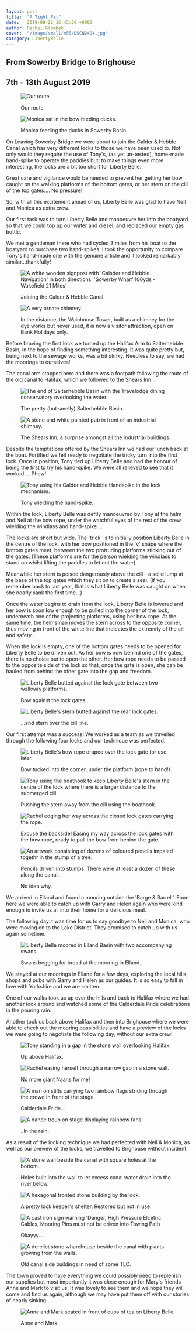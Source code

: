 ```yaml
---
layout: post
title:  "A Tight Fit"
date:   2019-08-22 16:43:00 +0000
author: Rachel Glombek
cover:  "/image/small/n55/DSCN2484.jpg"
category: LibertyBelle
---
```


<h2>From Sowerby Bridge to Brighouse</h2>
<h2>7th - 13th August 2019</h2>

<figure>
 <img src="{{site.baseurl}}/image/maps/n55map.png" alt="Our route" >
 <figcaption>
 <p>Our route</p>
 </figcaption>
</figure>

<figure>
 <img src="{{site.baseurl}}/image/small/n55/DSCN2430.jpg" alt="Monica sat in the bow feeding ducks." >
 <figcaption>
 <p>Monica feeding the ducks in Sowerby Basin</p>
 </figcaption>
</figure>

<p>On Leaving Sowerby Bridge we were about to join the Calder & Hebble Canal which has very different locks to those we have been used to. Not only would they require the use of Tony's, (as yet un-tested), home-made hand-spike to operate the paddles but, to make things even more interesting, the locks are a bit too short for Liberty Belle.</p>

<p>Great care and vigilance would be needed to prevent her getting her bow caught on the walking platforms of the bottom gates, or her stern on the cill of the top gates....  No pressure!</p>

<p>So, with all this excitement ahead of us, Liberty Belle was glad to have Neil and Monica as extra crew.</p>

<p>Our first task was to turn Liberty Belle and manoeuvre her into the boatyard so that we could top up our water and diesel, and replaced our empty gas bottle.</p>

<p>We met a gentleman there who had cycled 3 miles from his boat to the boatyard to purchase two hand-spikes. I took the opportunity to compare Tony's hand-made one with the genuine article and it looked remarkably similar...thankfully!</p>

<figure>
 <img src="{{site.baseurl}}/image/small/n55/P1260064.jpg" alt="A white wooden signpost with 'Calsder and Hebble Navigation' in both directions. 'Sowerby Wharf 100yds - Wakefield 21 Miles'" >
 <figcaption>
 <p>Joining the Calder & Hebble Canal.</p>
 </figcaption>
</figure>

<figure>
 <img src="{{site.baseurl}}/image/small/n55/P1260062cropped.jpg" alt="A very ornate chimney." >
 <figcaption>
 <p>In the distance, the Wainhouse Tower, built as a chimney for the dye works but never used, it is now a visitor attraction, open on Bank Holidays only.</p>
 </figcaption>
</figure>

<p>Before braving the first lock we turned up the Halifax Arm to Salterhebble Basin, in the hope of finding something interesting. It was quite pretty but, being next to the sewage works, was a bit stinky. Needless to say, we had the moorings to ourselves!</p>

<p>The canal arm stopped here and there was a footpath following the route of the old canal to Halifax, which we followed to the Shears Inn...</p>

<figure>
 <img src="{{site.baseurl}}/image/small/n55/P1260075.jpg" alt="The end of Salterhebble Basin with the Travelodge dining conservatory overlooking the water." >
 <figcaption>
 <p>The pretty (but smelly) Salterhebble Basin.</p>
 </figcaption>
</figure>

<figure>
 <img src="{{site.baseurl}}/image/small/n55/IMG_20190808_120815.jpg" alt="A stone and white painted pub in front of an industrial chimney." >
 <figcaption>
 <p>The Shears Inn, a surprise amongst all the industrial buildings.</p>
 </figcaption>
</figure>

<p>Despite the temptations offered by the Shears Inn we had our lunch back at the boat. Fortified we felt ready to negotiate the tricky turn into the first lock. Once in position, Tony tied up Liberty Belle and had the honour of being the first to try his hand-spike. We were all relieved to see that it worked.... Phew!</p>

<figure>
 <img src="{{site.baseurl}}/image/small/n55/P1260081.jpg" alt="Tony using his Calder and Hebble Handspike in the lock mechanism." >
 <figcaption>
 <p>Tony wielding the hand-spike.</p>
 </figcaption>
</figure>

<p>Within the lock, Liberty Belle was deftly manoeuvred by Tony at the helm and Neil at the bow rope, under the watchful eyes of the rest of the crew wielding the windlass and hand-spike....</p>

<p>The locks are short but wide. The 'trick' is to initially position Liberty Belle in the centre of the lock, with her bow positioned in the 'v' shape where the bottom gates meet, between the two protruding platforms sticking out of the gates. (These platforms are for the person wielding the windlass to stand on whilst lifting the paddles to let out the water).</p>

<p>Meanwhile her stern is poised dangerously above the cill - a solid lump at the base of the top gates which they sit on to create a seal. (If you remember back to last year, that is what Liberty Belle was caught on when she nearly sank the first time...)</p>

<p>Once the water begins to drain from the lock, Liberty Belle is lowered and her bow is soon low enough to be pulled into the corner of the lock, underneath one of the projecting platforms, using her bow rope. At the same time, the helmsman moves the stern across to the opposite corner, thus moving in front of the white line that indicates the extremity of the cill and safety.</p>

<p>When the lock is empty, one of the bottom gates needs to be opened for Liberty Belle to be driven out. As her bow is now behind one of the gates, there is no choice but to open the other. Her bow rope needs to be passed to the opposite side of the lock so that, once the gate is open, she can be hauled from behind the other gate into the gap and freedom.</p>

<figure>
 <img src="{{site.baseurl}}/image/small/n55/DSCN2484.jpg" alt="Liberty Belle butted against the lock gate between two walkway platforms." >
 <figcaption>
 <p>Bow against the lock gates...</p>
 </figcaption>
</figure>

<figure>
 <img src="{{site.baseurl}}/image/small/n55/DSCN2479.jpg" alt="Liberty Belle's stern butted against the rear lock gates." >
 <figcaption>
 <p>...and stern over the cill line.</p>
 </figcaption>
</figure>

<p>Our first attempt was a success! We worked as a team as we travelled through the following four locks and our technique was perfected.</p>

<figure>
 <img src="{{site.baseurl}}/image/small/n55/DSCN2481.jpg" alt="Liberty Belle's bow rope draped over the lock gate for use later." >
 <figcaption>
 <p>Bow tucked into the corner, under the platform (rope to hand!)</p>
 </figcaption>
</figure>

<figure>
 <img src="{{site.baseurl}}/image/small/n55/DSCN2480.jpg" alt="Tony using the boathook to keep Liberty Belle's stern in the centre of the lock where there is a larger distance to the submerged cill." >
 <figcaption>
 <p>Pushing the stern away from the cill using the boathook.</p>
 </figcaption>
</figure>

<figure>
 <img src="{{site.baseurl}}/image/small/n55/P1260152.jpg" alt="Rachel edging her way across the closed lock gates carrying the rope." >
 <figcaption>
 <p>Excuse the backside! Easing my way across the lock gates with the bow rope, ready to pull the bow from behind the gate.</p>
 </figcaption>
</figure>

<figure>
 <img src="{{site.baseurl}}/image/small/n55/P1260103.jpg" alt="An artwork consisting of dozens of coloured pencils impaled togethr in the stump of a tree." >
 <figcaption>
 <p>Pencils driven into stumps. There were at least a dozen of these along the canal.</p>
 <p>No idea why.</p>
 </figcaption>
</figure>

<p>We arrived in Elland and found a mooring outside the 'Barge & Barrell'. From here we were able to catch up with Garry and Helen again who were kind enough to invite us all into their home for a delicious meal.</p>

<p>The following day it was time for us to say goodbye to Neil and Monica, who were moving on to the Lake District. They promised to catch up with us again sometime.</p>

<figure>
 <img src="{{site.baseurl}}/image/small/n55/P1260114.jpg" alt="Liberty Belle moored in Elland Basin with two accompanying swans." >
 <figcaption>
 <p>Swans begging for bread at the mooring in Elland.</p>
 </figcaption>
</figure>

<p>We stayed at our moorings in Elland for a few days, exploring the local hills, shops and pubs with Garry and Helen as our guides. It is so easy to fall in love with Yorkshire and we are smitten.</p>

<p>One of our walks took us up over the hills and back to Halifax where we had another look around and watched some of the Calderdale Pride celebrations in the pouring rain.</p>

<p>Another took us back above Halifax and then into Brighouse where we were able to check out the mooring possibilities and have a preview of the locks we were going to negotiate the following day, without our extra crew!</p>

<figure>
 <img src="{{site.baseurl}}/image/small/n55/DSCN2435.jpg" alt="Tony standing in a gap in the stone wall overlooking Halifax." >
 <figcaption>
 <p>Up above Halifax.</p>
 </figcaption>
</figure>

<figure>
 <img src="{{site.baseurl}}/image/small/n55/IMG-20190810-WA0003.jpg" alt="Rachel easing herself through a narrow gap in a stone wall." >
 <figcaption>
 <p>No more giant Naans for me!</p>
 </figcaption>
</figure>

<figure>
 <img src="{{site.baseurl}}/image/small/n55/DSCN2449.jpg" alt="A man on stilts carrying two rainbow flags striding through the crowd in front of the stage." >
 <figcaption>
 <p>Calderdale Pride...</p>
 </figcaption>
</figure>

<figure>
 <img src="{{site.baseurl}}/image/small/n55/DSCN2454.jpg" alt="A dance troup on stage displaying rainbow fans." >
 <figcaption>
 <p>..in the rain.</p>
 </figcaption>
</figure>

<p>As a result of the locking technique we had perfected with Neil & Monica, as well as our preview of the locks, we travelled to Brighouse without incident.</p>

<figure>
 <img src="{{site.baseurl}}/image/small/n55/DSCN2492.jpg" alt="A stone wall beside the canal with square holes at the bottom." >
 <figcaption>
 <p>Holes built into the wall to let excess canal water drain into the river below.</p>
 </figcaption>
</figure>

<figure>
 <img src="{{site.baseurl}}/image/small/n55/DSCN2488.jpg" alt="A hexagonal fronted stone building by the lock." >
 <figcaption>
 <p>A pretty lock keeper's shelter. Restored but not in use.</p>
 </figcaption>
</figure>

<figure>
 <img src="{{site.baseurl}}/image/small/n55/DSCN2482.jpg" alt="A cast iron sign warning 'Danger, High Pressure Elcetric Cables, Mooring Pins must not be driven into Towing Path" >
 <figcaption>
 <p>Okayyy...</p>
 </figcaption>
</figure>

<figure>
 <img src="{{site.baseurl}}/image/small/n55/P1260134.jpg" alt="A derelict stone wharehouse beside the canal with plants growing from the walls." >
 <figcaption>
 <p>Old canal side buildings in need of some TLC.</p>
 </figcaption>
</figure>
 
<p>The town proved to have everything we could possibly need to replenish our supplies but most importantly it was close enough for Mary's friends Anne and Mark to visit us. It was lovely to see them and we hope they will come and find us again, although we may have put them off with our stories of nearly sinking....</p>

<figure>
 <img src="{{site.baseurl}}/image/small/n55/P1260137.jpg" alt="Anne and Mark seated in front of cups of tea on Liberty Belle." >
 <figcaption>
 <p>Anne and Mark.</p>
 </figcaption>
</figure>
